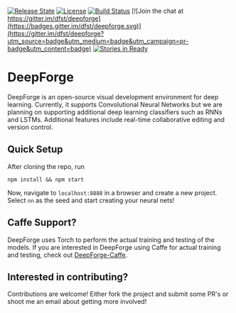 [![Release State](https://img.shields.io/badge/state-pre--alpha-red.svg)](https://img.shields.io/badge/state-pre--alpha-red.svg)
[![License](https://img.shields.io/badge/license-Apache%202.0-blue.svg)](./LICENSE)
[![Build Status](https://travis-ci.org/dfst/deepforge.svg?branch=master)](https://travis-ci.org/dfst/deepforge)
[![Join the chat at https://gitter.im/dfst/deepforge](https://badges.gitter.im/dfst/deepforge.svg)](https://gitter.im/dfst/deepforge?utm_source=badge&utm_medium=badge&utm_campaign=pr-badge&utm_content=badge)
[![Stories in Ready](https://badge.waffle.io/dfst/deepforge.png?label=ready&title=Ready)](https://waffle.io/dfst/deepforge)
# DeepForge
DeepForge is an open-source visual development environment for deep learning. Currently, it supports Convolutional Neural Networks but we are planning on supporting additional deep learning classifiers such as RNNs and LSTMs. Additional features include real-time collaborative editing and version control.

## Quick Setup
After cloning the repo, run

```
npm install && npm start
```

Now, navigate to `localhost:8888` in a browser and create a new project. Select `nn` as the seed and start creating your neural nets!

## Caffe Support?
DeepForge uses Torch to perform the actual training and testing of the models. If you are interested in DeepForge using Caffe for actual training and testing, check out [DeepForge-Caffe](https://github.com/dfst/deepforge-caffe).

## Interested in contributing?
Contributions are welcome! Either fork the project and submit some PR's or shoot me an email about getting more involved!
